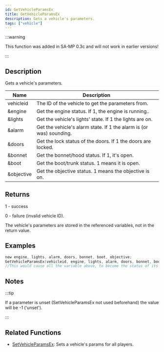 ```yaml
---
id: GetVehicleParamsEx
title: GetVehicleParamsEx
description: Gets a vehicle's parameters.
tags: ["vehicle"]
---
```


:::warning

This function was added in SA-MP 0.3c and will not work in earlier versions!

:::

## Description

Gets a vehicle's parameters.

| Name | Description |
| --- | --- |
| vehicleid | The ID of the vehicle to get the parameters from. |
| &engine | Get the engine status. If 1, the engine is running.. |
| &lights | Get the vehicle's lights' state. If 1 the lights are on. |
| &alarm | Get the vehicle's alarm state. If 1 the alarm is (or was) sounding. |
| &doors | Get the lock status of the doors. If 1 the doors are locked. |
| &bonnet | Get the bonnet/hood status. If 1, it's open. |
| &boot | Get the boot/trunk status. 1 means it is open. |
| &objective | Get the objective status. 1 means the objective is on. |

## Returns

1 - success

0 - failure (invalid vehicle ID).

The vehicle's parameters are stored in the referenced variables, not in the return value.

## Examples

```c
new engine, lights, alarm, doors, bonnet, boot, objective;
GetVehicleParamsEx(vehicleid, engine, lights, alarm, doors, bonnet, boot, objective);
//This would cause all the variable above, to become the status of its subject.
```

## Notes

:::tip

If a parameter is unset (SetVehicleParamsEx not used beforehand) the value will be -1 ('unset').

:::

## Related Functions

- [SetVehicleParamsEx](SetVehicleParamsEx.md): Sets a vehicle's params for all players.
